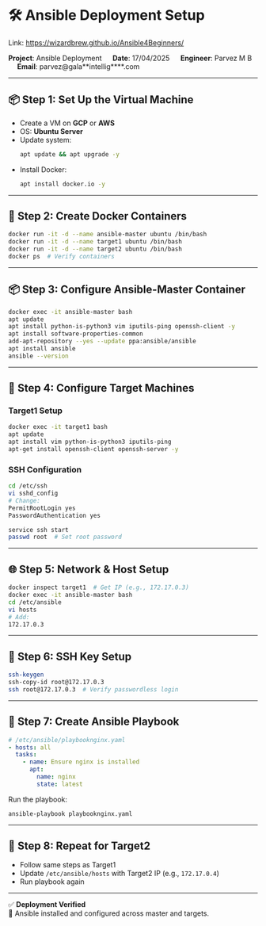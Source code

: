 # 🛠️ Ansible Deployment Setup
 Link: https://wizardbrew.github.io/Ansible4Beginners/

**Project**: Ansible Deployment &emsp;   **Date**: 17/04/2025  &emsp;  **Engineer**: Parvez M B  &emsp;
**Email**: parvez@gala**intellig****.com  

---

## 📦 Step 1: Set Up the Virtual Machine

- Create a VM on **GCP** or **AWS**
- OS: **Ubuntu Server**
- Update system:
  ```bash
  apt update && apt upgrade -y
  ```
- Install Docker:
  ```bash
  apt install docker.io -y
  ```

---

## 🐳 Step 2: Create Docker Containers

```bash
docker run -it -d --name ansible-master ubuntu /bin/bash
docker run -it -d --name target1 ubuntu /bin/bash
docker run -it -d --name target2 ubuntu /bin/bash
docker ps  # Verify containers
```

---

## 📦 Step 3: Configure Ansible-Master Container

```bash
docker exec -it ansible-master bash
apt update
apt install python-is-python3 vim iputils-ping openssh-client -y
apt install software-properties-common
add-apt-repository --yes --update ppa:ansible/ansible
apt install ansible
ansible --version
```

---

## 🎯 Step 4: Configure Target Machines

### Target1 Setup

```bash
docker exec -it target1 bash
apt update
apt install vim python-is-python3 iputils-ping
apt-get install openssh-client openssh-server -y
```

### SSH Configuration

```bash
cd /etc/ssh
vi sshd_config
# Change:
PermitRootLogin yes
PasswordAuthentication yes
```

```bash
service ssh start
passwd root  # Set root password
```

---

## 🌐 Step 5: Network & Host Setup

```bash
docker inspect target1  # Get IP (e.g., 172.17.0.3)
docker exec -it ansible-master bash
cd /etc/ansible
vi hosts
# Add:
172.17.0.3
```

---

## 🔐 Step 6: SSH Key Setup

```bash
ssh-keygen
ssh-copy-id root@172.17.0.3
ssh root@172.17.0.3  # Verify passwordless login
```

---

## 📜 Step 7: Create Ansible Playbook

```yaml
# /etc/ansible/playbooknginx.yaml
- hosts: all
  tasks:
    - name: Ensure nginx is installed
      apt:
        name: nginx
        state: latest
```

Run the playbook:

```bash
ansible-playbook playbooknginx.yaml
```

---

## 🔁 Step 8: Repeat for Target2

- Follow same steps as Target1
- Update `/etc/ansible/hosts` with Target2 IP (e.g., `172.17.0.4`)
- Run playbook again

---

✅ **Deployment Verified**  
🎉 Ansible installed and configured across master and targets.
